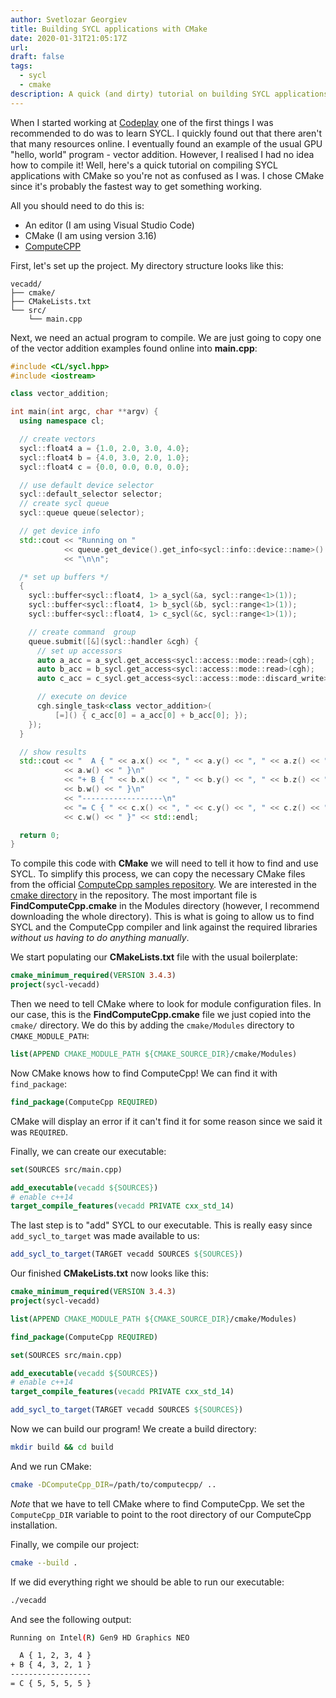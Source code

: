 ```yaml
---
author: Svetlozar Georgiev
title: Building SYCL applications with CMake
date: 2020-01-31T21:05:17Z
url:
draft: false
tags:
  - sycl
  - cmake
description: A quick (and dirty) tutorial on building SYCL applications with CMake 
---
```


When I started working at [Codeplay](https://www.codeplay.com/) one of the first things I was recommended to do was to learn SYCL. I quickly found out that there aren't that many resources online. I eventually found an example of the usual GPU "hello, world" program - vector addition. However, I realised I had no idea how to compile it! Well, here's a quick tutorial on compiling SYCL applications with CMake so you're not as confused as I was. I chose CMake since it's probably the fastest way to get something working. 

All you should need to do this is:

- An editor (I am using Visual Studio Code)
- CMake (I am using version 3.16)
- [ComputeCPP](https://www.codeplay.com/products/computesuite/computecpp)

First, let's set up the project. My directory structure looks like this:

```
vecadd/
├── cmake/
├── CMakeLists.txt
└── src/
    └── main.cpp
```

Next, we need an actual program to compile. We are just going to copy one of the vector addition examples found online into **main.cpp**:

```c++
#include <CL/sycl.hpp>
#include <iostream>

class vector_addition;

int main(int argc, char **argv) {
  using namespace cl;

  // create vectors
  sycl::float4 a = {1.0, 2.0, 3.0, 4.0};
  sycl::float4 b = {4.0, 3.0, 2.0, 1.0};
  sycl::float4 c = {0.0, 0.0, 0.0, 0.0};

  // use default device selector
  sycl::default_selector selector;
  // create sycl queue
  sycl::queue queue(selector);

  // get device info
  std::cout << "Running on "
            << queue.get_device().get_info<sycl::info::device::name>()
            << "\n\n";

  /* set up buffers */
  {
    sycl::buffer<sycl::float4, 1> a_sycl(&a, sycl::range<1>(1));
    sycl::buffer<sycl::float4, 1> b_sycl(&b, sycl::range<1>(1));
    sycl::buffer<sycl::float4, 1> c_sycl(&c, sycl::range<1>(1));

    // create command  group
    queue.submit([&](sycl::handler &cgh) {
      // set up accessors
      auto a_acc = a_sycl.get_access<sycl::access::mode::read>(cgh);
      auto b_acc = b_sycl.get_access<sycl::access::mode::read>(cgh);
      auto c_acc = c_sycl.get_access<sycl::access::mode::discard_write>(cgh);

      // execute on device
      cgh.single_task<class vector_addition>(
          [=]() { c_acc[0] = a_acc[0] + b_acc[0]; });
    });
  }

  // show results
  std::cout << "  A { " << a.x() << ", " << a.y() << ", " << a.z() << ", "
            << a.w() << " }\n"
            << "+ B { " << b.x() << ", " << b.y() << ", " << b.z() << ", "
            << b.w() << " }\n"
            << "------------------\n"
            << "= C { " << c.x() << ", " << c.y() << ", " << c.z() << ", "
            << c.w() << " }" << std::endl;

  return 0;
}
```

To compile this code with **CMake** we will need to tell it how to find and use SYCL. To simplify this process, we can copy the necessary CMake files from the official [ComputeCpp samples repository](https://github.com/codeplaysoftware/computecpp-sdk). We are interested in the [cmake directory](https://github.com/codeplaysoftware/computecpp-sdk/tree/master/cmake) in the repository. The most important file is **FindComputeCpp.cmake** in the Modules directory (however, I recommend downloading the whole directory). This is what is going to allow us to find SYCL and the ComputeCpp compiler and link against the required libraries *without us having to do anything manually*.

We start populating our **CMakeLists.txt** file with the usual boilerplate:

```cmake
cmake_minimum_required(VERSION 3.4.3)
project(sycl-vecadd)
```

Then we need to tell CMake where to look for module configuration files. In our case, this is the **FindComputeCpp.cmake** file we just copied into the `cmake/` directory. We do this by adding the `cmake/Modules` directory to `CMAKE_MODULE_PATH`:

```cmake
list(APPEND CMAKE_MODULE_PATH ${CMAKE_SOURCE_DIR}/cmake/Modules)
```

Now CMake knows how to find ComputeCpp! We can find it with `find_package`:

```cmake
find_package(ComputeCpp REQUIRED)
```
CMake will display an error if it can't find it for some reason since we said it was `REQUIRED`.

Finally, we can create our executable:

```cmake
set(SOURCES src/main.cpp)

add_executable(vecadd ${SOURCES})
# enable c++14
target_compile_features(vecadd PRIVATE cxx_std_14)
```

The last step is to "add" SYCL to our executable. This is really easy since `add_sycl_to_target` was made available to us:

```cmake
add_sycl_to_target(TARGET vecadd SOURCES ${SOURCES})
```

Our finished **CMakeLists.txt** now looks like this:

```cmake
cmake_minimum_required(VERSION 3.4.3)
project(sycl-vecadd)

list(APPEND CMAKE_MODULE_PATH ${CMAKE_SOURCE_DIR}/cmake/Modules)

find_package(ComputeCpp REQUIRED)

set(SOURCES src/main.cpp)

add_executable(vecadd ${SOURCES})
# enable c++14
target_compile_features(vecadd PRIVATE cxx_std_14)

add_sycl_to_target(TARGET vecadd SOURCES ${SOURCES})
```

Now we can build our program! We create a build directory:

```bash
mkdir build && cd build
```

And we run CMake:

```bash
cmake -DComputeCpp_DIR=/path/to/computecpp/ ..
```

*Note* that we have to tell CMake where to find ComputeCpp. We set the `ComputeCpp_DIR` variable to point to the root directory of our ComputeCpp installation.

Finally, we compile our project:

```bash
cmake --build .
```

If we did everything right we should be able to run our executable:

```bash
./vecadd 
```

And see the following output:

```bash
Running on Intel(R) Gen9 HD Graphics NEO

  A { 1, 2, 3, 4 }
+ B { 4, 3, 2, 1 }
------------------
= C { 5, 5, 5, 5 }
```